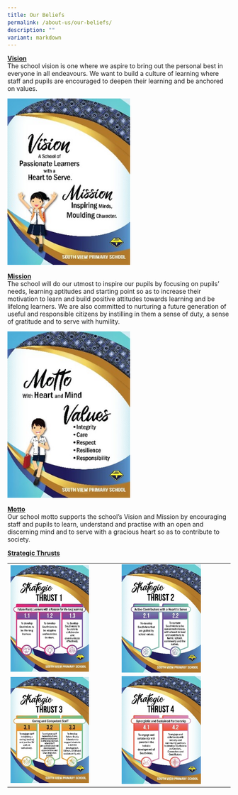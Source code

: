```yaml
---
title: Our Beliefs
permalink: /about-us/our-beliefs/
description: ""
variant: markdown
---
```

<p><u><strong>Vision<br></strong></u>The school vision is one where we aspire to bring out the personal best in everyone in all endeavours. We want to build a culture of learning where staff and pupils are encouraged to deepen their learning and be anchored on values.</p>
<img style="width: 55%;" src="/images/OB1.jpg">
<p><u><strong>Mission<br></strong></u>The school will do our utmost to inspire our pupils by focusing on pupils’ needs, learning aptitudes and starting point so as to increase their motivation to learn and build positive attitudes towards learning and be lifelong learners. We are also committed to nurturing a future generation of useful and responsible citizens by instilling in them a sense of duty, a sense of gratitude and to serve with humility.</p>
<img style="width: 55%;" src="/images/OB2.jpg">
<p><u><strong>Motto<br></strong></u>Our school motto supports the school’s Vision and Mission by encouraging staff and pupils to learn, understand and practise with an open and discerning mind and to serve with a gracious heart so as to contribute to society.</p>
<p><u><strong>Strategic Thrusts</strong></u></p>
<table>
<tbody>
<tr>
<td><img style="width: 75%;" src="/images/OB3.jpg"></td>
<td><img style="width: 75%;" src="/images/OB4.jpg"></td>
</tr>
<tr>
<td><img style="width: 75%;" src="/images/OB5.jpg"></td>
<td><img style="width: 75%;" src="/images/OB6.jpg"></td>
</tr>
</tbody>
</table>